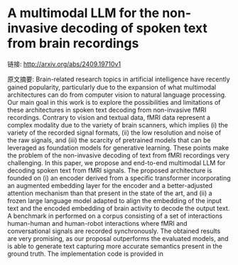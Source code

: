 # A multimodal LLM for the non-invasive decoding of spoken text from brain recordings

链接: http://arxiv.org/abs/2409.19710v1

原文摘要:
Brain-related research topics in artificial intelligence have recently gained
popularity, particularly due to the expansion of what multimodal architectures
can do from computer vision to natural language processing. Our main goal in
this work is to explore the possibilities and limitations of these
architectures in spoken text decoding from non-invasive fMRI recordings.
Contrary to vision and textual data, fMRI data represent a complex modality due
to the variety of brain scanners, which implies (i) the variety of the recorded
signal formats, (ii) the low resolution and noise of the raw signals, and (iii)
the scarcity of pretrained models that can be leveraged as foundation models
for generative learning. These points make the problem of the non-invasive
decoding of text from fMRI recordings very challenging. In this paper, we
propose and end-to-end multimodal LLM for decoding spoken text from fMRI
signals. The proposed architecture is founded on (i) an encoder derived from a
specific transformer incorporating an augmented embedding layer for the encoder
and a better-adjusted attention mechanism than that present in the state of the
art, and (ii) a frozen large language model adapted to align the embedding of
the input text and the encoded embedding of brain activity to decode the output
text. A benchmark in performed on a corpus consisting of a set of interactions
human-human and human-robot interactions where fMRI and conversational signals
are recorded synchronously. The obtained results are very promising, as our
proposal outperforms the evaluated models, and is able to generate text
capturing more accurate semantics present in the ground truth. The
implementation code is provided in 